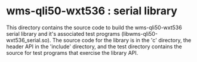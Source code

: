 # wms-qli50-wxt536 : serial library

This directory contains the source code to build the wms-qli50-wxt536 serial library and it's associated test programs (libwms-qli50-wxt536_serial.so). The source code for the library is in the 'c' directory, the header API in the 'include' directory, and the test directory contains the source for test programs that exercise the library API.
